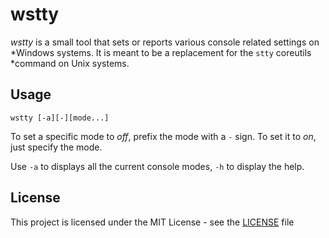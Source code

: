 # wstty

*wstty* is a small tool that sets or reports various console related settings on
*Windows systems. It is meant to be a replacement for the `stty` coreutils
*command on Unix systems.


## Usage

```shell
wstty [-a][-][mode...]
```

To set a specific mode to _off_, prefix the mode with a `-` sign. To set it to
_on_, just specify the mode.

Use `-a` to displays all the current console modes, `-h` to display the help.

## License

This project is licensed under the MIT License - see the [LICENSE](./LICENSE) file